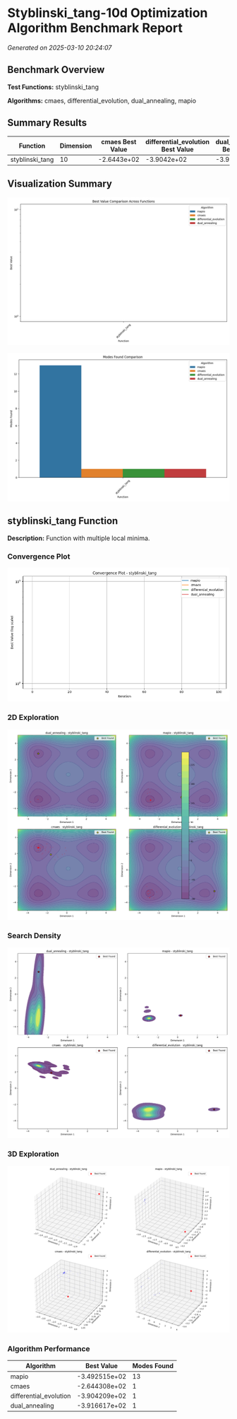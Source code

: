 # Styblinski_tang-10d Optimization Algorithm Benchmark Report

*Generated on 2025-03-10 20:24:07*

## Benchmark Overview

**Test Functions:** styblinski_tang

**Algorithms:** cmaes, differential_evolution, dual_annealing, mapio

## Summary Results

| Function | Dimension | cmaes Best Value | differential_evolution Best Value | dual_annealing Best Value | mapio Best Value |
| --- | --- | --- | --- | --- | --- |
| styblinski_tang | 10 | -2.6443e+02 | -3.9042e+02 | -3.9166e+02 | -3.4925e+02 |

## Visualization Summary

![Best Value Comparison](styblinski_tang-10d_best_value_comparison.png)

![Modes Found Comparison](styblinski_tang-10d_modes_found_comparison.png)

## styblinski_tang Function

**Description:** Function with multiple local minima.

### Convergence Plot

![Convergence Plot](styblinski_tang-10d_convergence_styblinski_tang.png)

### 2D Exploration

![2D Exploration](styblinski_tang-10d_exploration_2d_styblinski_tang.png)

### Search Density

![Search Density](styblinski_tang-10d_density_styblinski_tang_dims.png)

### 3D Exploration

![3D Exploration](styblinski_tang-10d_exploration_3d_styblinski_tang.png)

### Algorithm Performance

| Algorithm | Best Value | Modes Found |
| --- | --- | --- |
| mapio | -3.492515e+02 | 13 |
| cmaes | -2.644308e+02 | 1 |
| differential_evolution | -3.904209e+02 | 1 |
| dual_annealing | -3.916617e+02 | 1 |

